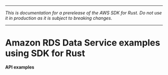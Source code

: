 --------

 *This is documentation for a prerelease of the AWS SDK for Rust\. Do not use it in production as it is subject to breaking changes\.* 

--------

# Amazon RDS Data Service examples using SDK for Rust<a name="rust_rds-data_code_examples"></a>

**API examples**
